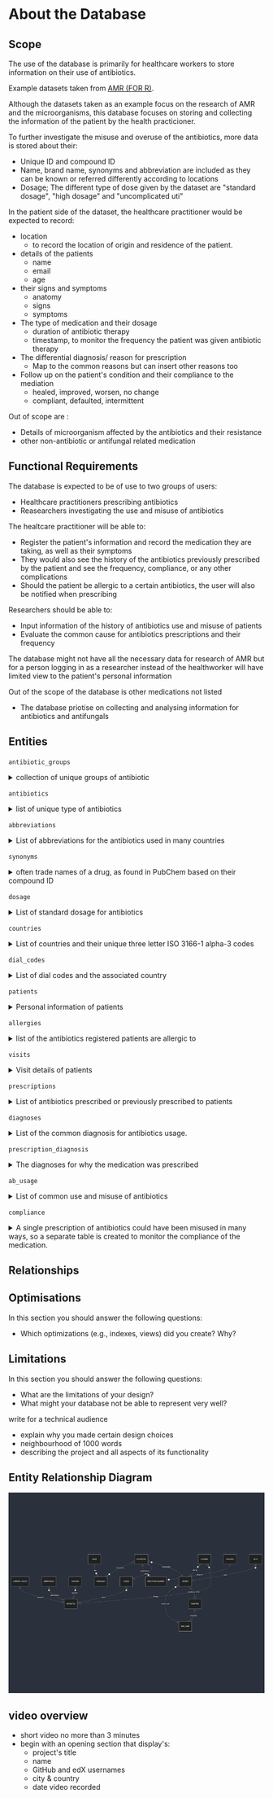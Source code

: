# About the Database
## Scope
The use of the database is primarily for healthcare workers to store information on their use of antibiotics.

Example datasets taken from [AMR (FOR R)](https://msberends.github.io/AMR/index.html).

Although the datasets taken as an example focus on the research of AMR and the microorganisms, this database focuses on storing and collecting the information of the patient by the health practicioner.


To further investigate the misuse and overuse of the antibiotics, more data is stored about their:
- Unique ID and compound ID
- Name, brand name, synonyms and abbreviation are included as they can be known or referred differently according to locations
- Dosage; The different type of dose given by the dataset are "standard  dosage", "high dosage" and "uncomplicated uti"

In the patient side of the dataset, the healthcare practitioner would be expected to record:
- location
    - to record the location of origin and residence of the patient.
- details of the patients
    - name
    - email
    - age
- their signs and symptoms
    - anatomy
    - signs
    - symptoms
- The type of medication and their dosage
    - duration of antibiotic therapy
    - timestamp, to monitor the frequency the patient was given antibiotic therapy
- The differential diagnosis/ reason for prescription
    - Map to the common reasons but can insert other reasons too
- Follow up on the patient's condition and their compliance to the mediation
    - healed, improved, worsen, no change
    - compliant, defaulted, intermittent

Out of scope are :
- Details of microorganism affected by the antibiotics and their resistance
- other non-antibiotic or antifungal related medication

## Functional Requirements

The database is expected to be of use to two groups of users:
- Healthcare practitioners prescribing antibiotics
- Reasearchers investigating the use and misuse of antibiotics

The healtcare practitioner will be able to:
- Register the patient's information and record the medication they are taking, as well as their symptoms
- They would also see the history of the antibiotics previously prescribed by the patient and see the frequency, compliance, or any other complications
- Should the patient be allergic to a certain antibiotics, the user will also be notified when prescribing

Researchers should be able to:
- Input information of the history of antibiotics use and misuse of patients
- Evaluate the common cause for antibiotics prescriptions and their frequency

The database might not have all the necessary data for research of AMR but for a person logging in as a researcher instead of the healthworker will have limited view to the patient's personal information

Out of the scope of the database is other medications not listed
- The database priotise on collecting and analysing information for antibiotics and antifungals

## Entities

`antibiotic_groups`
<details>
<summary>collection of unique groups of antibiotic</summary>

- `id`
    - Primary Key
    - `SMALL UNSIGNED NOT NULL`
- `name`
    - short and concise group name based on WHONET and WHOCC
    - `VARCHAR(32) NOT NULL`
</details>

`antibiotics`
<details>
<summary>list of unique type of antibiotics</summary>

- `ab`
    - Antibiotic ID
    - The official EARS-Net (European Antimicrobial Resistance Surveillance Network) codes where available, unique
    - Primary Key
    - `CHAR(5) NOT NULL UNIQUE`
    - The official code for antibiotics are the unique combination of 3 letters, so the data type of `CHAR(3)` is used.
- `cid`
    - Compound ID as found in PubChem, unique
    - `INT UNSIGNED UNIQUE`
    - Although unique, some antibiotics in the dataset does not have a compound ID so they `NULL` value is allowed
- `name`
    - Official name as used by WHONET/EARS-Net or the WHO, unique.
    - `VARCHAR(64) UNIQUE`
- `group_id`
    - Foreign Key to `antibiotic_groups`'s `id`
    - `SMALL UNSIGNED NOT NULL`
</details>

`abbreviations`
<details>
<summary>List of abbreviations for the antibiotics used in many countries</summary>

- `id`
    - Primary Key
    - `SMALLINT UNSIGNED NOT NULL UNIQUE AUTO_INCREMENT`
    - 484 abbreviations in the dataset so `SMALLINT` is used
- `ab`
    - Foreign Key to the unique ID of the antibiotic related to the `ab` column on the `antibiotics` table
    - `CHAR(3) NOT NULL`
- `abbreviation`
    - abbreviated name
    - `VARCHAR(32) NOT NULL`
</details>

`synonyms`
<details>
<summary>often trade names of a drug, as found in PubChem based on their compound ID</summary>

- `id`
    - Primary Key
    - `SMALLINT UNSIGNED NOT NULL UNIQUE AUTO_INCREMENT`
    - 5933 synonyms in the dataset so `SMALLINT` is used
- `ab`
    - Foreign Key to the unique ID of the antibiotic related to the `ab` column on the `antibiotics` table
    - `CHAR(3) NOT NULL`
- `synonym`
    - The other name of the drug
    - `VARCHAR(32) NOT NULL`
</details>


`dosage`
<details>
<summary>List of standard dosage for antibiotics</summary>

- `id`
    - Primary Key
    - `SMALLINT UNSIGNED NOT NULL UNIQUE AUTO_INCREMENT`
- `ab`
    -  Foreign Key referencing the `ab` column in the `antibiotics` table
- `type`
    - `ENUM('standard_dosage','high_dosage','uncomplicated_uti')`
    - Three types of dosage based on the dataset
- `dose`
    - There are variable ranges of doses either in gram, MU, mg/kg or a combination of different dose for antibiotics that are a combination of different material.
    - Thus, `VARCHAR` is used to include units of the dosage in the value
    - `VARCHAR(24) NOT NULL`
- `dose_times`
    - `TINYINT UNSIGNED`
    - Number of times dose must be administered
- `administration`
    - `ENUM('iv','oral','im')`
    - Allowed NULL because of some missing information in the csv dataset

</details>


`countries`
<details>
<summary>List of countries and their unique three letter ISO 3166-1 alpha-3 codes </summary>

- `code`
    - Primary key
    - `CHAR(3) UNIQUE NOT NULL`
    - Added constraint to ensure the value inserted into this column is always uppercase
- `name`
    - The official english name of a country

</details>

`dial_codes`
<details>
<summary>List of dial codes and the associated country</summary>

Separated from the `countries` table as there are some countries that share dial codes and some that have multiple

- `id`
    - Primary Key
    - `SMALLINT UNSIGNED NOT NULL UNIQUE AUTO_INCREMENT`
- `dial`
    - The dial code of the country without any '-' symbol.
    - `SMALLINT UNSIGNED NOT NULL`
- `country_code`
    - Foreign Key referencing the `code` column in the `countries` table

Added a unique constraint to ensure that there is no duplicate row of a country with a similar dial code.

</details>

`patients`
<details>
<summary>Personal information of patients</summary>

- `id`
    - Primary Key
    - `INT UNSIGNED NOT NULL UNIQUE AUTO_INCREMENT`
- `full_name`
    - Full name of the patient
    - Although it is common for name of a person to be stored into first name and last name, this information is stored this way to take into consideration for cultures that does not have a surname or last name. From my experience living in Malaysia, where many does not have a last name and instead have their father's name following their first name, there had always been confusion on what should be included in the last name section of a formal form. This results in inconsistencies with the name in a particular form and the name in the National Identification Card.
    - `VARCHAR(100) NOT NULL`
- `email`
    - email of the patient, allowed `NULL` to take into consideration for patients without one.
    - `VARCHAR(100)`
- `dial_code_id`
    - Foreign key, referencing the `id` column in the `dial_codes` table
    - `SMALLINT UNSIGNED`
- `phone`
    - `VARCHAR(15)`
    - `CONSTRAINT digits_only_phone CHECK(phone is NULL or phone regexp '^[0-9]+$')`
    - Used `VARCHAR` instead of int to take into consideration of phone numbers that need to be stored with 0 as the leading character.
    - Constraint added to only allow digits to be stored in this column.
- `birth_date`
    - `DATE NOT NULL`
    - Stored in 'YYYY-MM-DD' format.
- `resident_country_code`
    - Foreign Key referencing the `code` column in the `countries` table
    - `CHAR(3) NOT NULL`
- `birth_country_code`
    - Foreign Key referencing the `code` column in the `countries` table
    - `CHAR(3) NOT NULL`
- `deleted`
    - 0 for false, 1 for true
    - `TINYINT UNSIGNED CHECK(deleted = 1 OR deleted = 0) DEFAULT 0`
    - Constraint added to only allow 1 or 0 only 

```
CONSTRAINT phone_dial_constraint CHECK (
    (phone IS NULL AND dial_code_id IS NULL)
    OR (phone IS NOT NULL AND dial_code_id IS NOT NULL)
)
```
The above constraint ensures that when a phone number is input, the dial code should also be input and vice versa. Otherwise if a patient does not have a phone number, both columns are allowed NULL values

</details>

`allergies`
<details>
<summary>list of the antibiotics registered patients are allergic to</summary>

- `id`
    - Primary Key 
    - `INT UNSIGNED NOT NULL UNIQUE AUTO_INCREMENT`
- `patient_id`
    - Foreign Key referencing the `id` column in the `patients` table
- `ab`
    - Foreign Key referencing the `ab` column in the `antibiotics` table

Added constraint between `patient_id` and `ab` so that no duplicate of the same information.

</details>

`visits`
<details>
<summary>Visit details of patients</summary>

- `id`
    - Primary Key
    - `INT UNSIGNED NOT NULL UNIQUE AUTO_INCREMENT`
- `patient_id`
    - Foreign Key referencing the `id` column in the `patients` table
- `visit_date`
    - `DATE NOT NULL`
    - The date of the patient's visit.
- `last_modified`
    - `DATETIME DEFAULT CURRENT_TIMESTAMP ON UPDATE CURRENT_TIMESTAMP`
    - The timestamp will automatically update with every update on the row.
- `note`
    - Record of the complaint, signs and symptom of the patient, as well as any note of any treatment done during this visit.
    - `VARCHAR(5000)`
- `deleted`
    - 0 for false, 1 for true
    - `TINYINT UNSIGNED CHECK(deleted = 1 OR deleted = 0) DEFAULT 0`

The `visits` table purposed is to collect information on the signs and symptoms of the patient.
For accountability:

</details>


`prescriptions`
<details>
<summary>List of antibiotics prescribed or previously prescribed to patients</summary>

- `id`
    - Primary Key
    - `INT UNSIGNED NOT NULL UNIQUE AUTO_INCREMENT`
- `patient_id`
    - Foreign Key referencing the `id` column in the `patients` table 
    - `INT UNSIGNED NOT NULL`
- `dose_id`
    - Foreign Key referencing the `id` column in the `dosage` table 
- `prescription_date`
    - `DATE NOT NULL`
- `last_modified`
    - `DATETIME DEFAULT CURRENT_TIMESTAMP ON UPDATE CURRENT_TIMESTAMP`
- `deleted`
    - 0 for false, 1 for true
    - `TINYINT UNSIGNED CHECK(deleted = 1 OR deleted = 0) DEFAULT 0`

The purpose of this table is to record antibiotics prescribed to the patient by the current user or previously taken by the patients.
Often patients did not know what or why they were prescribed antibiotics, this also includes those who took antibiotics without prescriptions. Thus, the `dose_id` and `diagnosis_id` is allowed `NULL` so that it can be further investigated in the future.

</details>

`diagnoses`
<details>
<summary>List of the common diagnosis for antibiotics usage.</summary>

- `id`
    - Primary Key
    - `SMALLINT UNSIGNED NOT NULL UNIQUE AUTO_INCREMENT`
- `diagnosis`
    - `VARCHAR(64) NOT NULL`

</details>

`prescription_diagnosis`
<details>
<summary>The diagnoses for why the medication was prescribed</summary>

A prescription could be prescribed with no diagnosis or multiple diagnoses.
- `diagnosis_id`
    - Foreign Key referencing the `id` column in the `diagnoses` table 
    - `SMALLINT UNSIGNED NOT NULL UNIQUE AUTO_INCREMENT`
- `prescription_id`
    - Foreign Key referencing the `id` column in the `prescription` table 
    - `INT UNSIGNED NOT NULL UNIQUE AUTO_INCREMENT`

`PRIMARY KEY(diagnosis_id, prescription_id)` constraint added so that one prescription does not have duplicate of the same diagnosis

</details>

`ab_usage`
<details>
<summary>List of common use and misuse of antibiotics</summary>

Created a table instead of `ENUM` for easier potential new insertion.
- `id`
    - Primary Key
    - `SMALLINT UNSIGNED NOT NULL AUTO_INCREMENT`
- `use`
    - `VARCHAR(64) NOT NULL`
    - How the antibiotic was used (ex: use of antibiotics without a prescription)

</details>

`compliance`
<details>
<summary>A single prescription of antibiotics could have been misused in many ways, so a separate table is created to monitor the compliance of the medication.</summary>

- `prescription_id`
    - Foreign Key referencing the `id` column in the `prescription` table 
- `use_id`
    - Foreign Key referencing the `id` column in the `ab_usage` table 
Primary Key(`prescription_id`, `use_id`)

</details>


## Relationships

## Optimisations
In this section you should answer the following questions:

* Which optimizations (e.g., indexes, views) did you create? Why?

## Limitations
In this section you should answer the following questions:

* What are the limitations of your design?
* What might your database not be able to represent very well?


write for a technical audience 
- explain why you made certain design choices
- neighbourhood of 1000 words
- describing the project and all aspects of its functionality

## Entity Relationship Diagram
![ER diagram](images/ER_diagram.png)

## video overview
- short video no more than 3 minutes
- begin with an opening section that display's:
    - project's title
    - name
    - GitHub and edX usernames
    - city & country
    - date video recorded